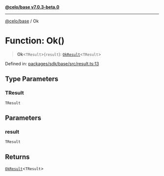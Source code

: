 [**@celo/base v7.0.3-beta.0**](../README.md)

***

[@celo/base](../README.md) / Ok

# Function: Ok()

> **Ok**\<`TResult`\>(`result`): [`OkResult`](../interfaces/OkResult.md)\<`TResult`\>

Defined in: [packages/sdk/base/src/result.ts:13](https://github.com/celo-org/developer-tooling/blob/master/packages/sdk/base/src/result.ts#L13)

## Type Parameters

### TResult

`TResult`

## Parameters

### result

`TResult`

## Returns

[`OkResult`](../interfaces/OkResult.md)\<`TResult`\>
